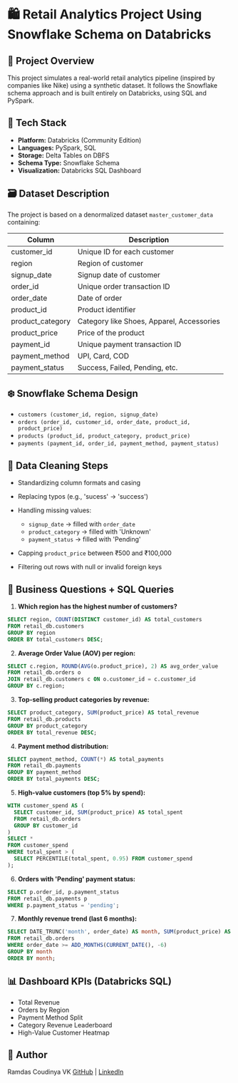 # 🛍️ Retail Analytics Project Using Snowflake Schema on Databricks

## 📌 Project Overview

This project simulates a real-world retail analytics pipeline (inspired by companies like Nike) using a synthetic dataset. It follows the Snowflake schema approach and is built entirely on Databricks, using SQL and PySpark.

## 🧱 Tech Stack

* **Platform:** Databricks (Community Edition)
* **Languages:** PySpark, SQL
* **Storage:** Delta Tables on DBFS
* **Schema Type:** Snowflake Schema
* **Visualization:** Databricks SQL Dashboard

## 🗃️ Dataset Description

The project is based on a denormalized dataset `master_customer_data` containing:

| Column            | Description                               |
| ----------------- | ----------------------------------------- |
| customer\_id      | Unique ID for each customer               |
| region            | Region of customer                        |
| signup\_date      | Signup date of customer                   |
| order\_id         | Unique order transaction ID               |
| order\_date       | Date of order                             |
| product\_id       | Product identifier                        |
| product\_category | Category like Shoes, Apparel, Accessories |
| product\_price    | Price of the product                      |
| payment\_id       | Unique payment transaction ID             |
| payment\_method   | UPI, Card, COD                            |
| payment\_status   | Success, Failed, Pending, etc.            |

## ❄️ Snowflake Schema Design

* `customers (customer_id, region, signup_date)`
* `orders (order_id, customer_id, order_date, product_id, product_price)`
* `products (product_id, product_category, product_price)`
* `payments (payment_id, order_id, payment_method, payment_status)`

## 🧽 Data Cleaning Steps

* Standardizing column formats and casing
* Replacing typos (e.g., 'sucess' → 'success')
* Handling missing values:

  * `signup_date` → filled with `order_date`
  * `product_category` → filled with 'Unknown'
  * `payment_status` → filled with 'Pending'
* Capping `product_price` between ₹500 and ₹100,000
* Filtering out rows with null or invalid foreign keys

## 🧠 Business Questions + SQL Queries

1. **Which region has the highest number of customers?**

```sql
SELECT region, COUNT(DISTINCT customer_id) AS total_customers
FROM retail_db.customers
GROUP BY region
ORDER BY total_customers DESC;
```

2. **Average Order Value (AOV) per region:**

```sql
SELECT c.region, ROUND(AVG(o.product_price), 2) AS avg_order_value
FROM retail_db.orders o
JOIN retail_db.customers c ON o.customer_id = c.customer_id
GROUP BY c.region;
```

3. **Top-selling product categories by revenue:**

```sql
SELECT product_category, SUM(product_price) AS total_revenue
FROM retail_db.products
GROUP BY product_category
ORDER BY total_revenue DESC;
```

4. **Payment method distribution:**

```sql
SELECT payment_method, COUNT(*) AS total_payments
FROM retail_db.payments
GROUP BY payment_method
ORDER BY total_payments DESC;
```

5. **High-value customers (top 5% by spend):**

```sql
WITH customer_spend AS (
  SELECT customer_id, SUM(product_price) AS total_spent
  FROM retail_db.orders
  GROUP BY customer_id
)
SELECT *
FROM customer_spend
WHERE total_spent > (
  SELECT PERCENTILE(total_spent, 0.95) FROM customer_spend
);
```

6. **Orders with 'Pending' payment status:**

```sql
SELECT p.order_id, p.payment_status
FROM retail_db.payments p
WHERE p.payment_status = 'pending';
```

7. **Monthly revenue trend (last 6 months):**

```sql
SELECT DATE_TRUNC('month', order_date) AS month, SUM(product_price) AS revenue
FROM retail_db.orders
WHERE order_date >= ADD_MONTHS(CURRENT_DATE(), -6)
GROUP BY month
ORDER BY month;
```

## 📊 Dashboard KPIs (Databricks SQL)

* Total Revenue
* Orders by Region
* Payment Method Split
* Category Revenue Leaderboard
* High-Value Customer Heatmap

## 🔗 Author

Ramdas Coudinya VK
[GitHub](https://github.com/RamdasCoundinya0716) | [LinkedIn](https://www.linkedin.com/in/ramdascoudinya)
